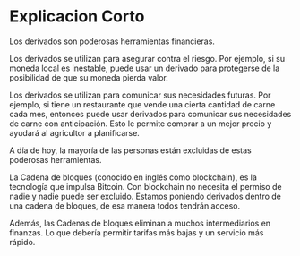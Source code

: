 Explicacion Corto
===========


Los derivados son poderosas herramientas financieras.

Los derivados se utilizan para asegurar contra el riesgo. Por ejemplo, si su moneda local es inestable, puede usar un derivado para protegerse de la posibilidad de que su moneda pierda valor.

Los derivados se utilizan para comunicar sus necesidades futuras. Por ejemplo, si tiene un restaurante que vende una cierta cantidad de carne cada mes, entonces puede usar derivados para comunicar sus necesidades de carne con anticipación. Esto le permite comprar a un mejor precio y ayudará al agricultor a planificarse.

A día de hoy, la mayoría de las personas están excluidas de estas poderosas herramientas.

La Cadena de bloques (conocido en inglés como blockchain), es la tecnología que impulsa Bitcoin. Con blockchain no necesita el permiso de nadie y nadie puede ser excluido. Estamos poniendo derivados dentro de una cadena de bloques, de esa manera todos tendrán acceso.

Además, las Cadenas de bloques eliminan a muchos intermediarios en finanzas. Lo que debería permitir tarifas más bajas y un servicio más rápido.

